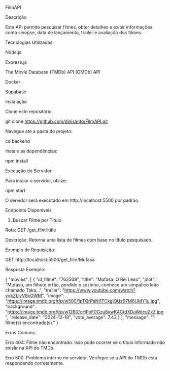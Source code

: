 FilmAPI

Descrição

Esta API permite pesquisar filmes, obter detalhes e exibir informações como sinopse, data de lançamento, trailer e avaliação dos filmes.

Tecnologias Utilizadas

Node.js

Express.js

The Movie Database (TMDb) API
(OMDb) API

Docker

Supabase

Instalação

Clone este repositório:

git clone https://github.com/dinisanto/FilmAPI.git

Navegue até a pasta do projeto:

cd backend

Instale as dependências:

npm install

Execução do Servidor

Para iniciar o servidor, utilize:

npm start

O servidor será executado em http://localhost:5500 por padrão.

Endpoints Disponíveis

1. Buscar Filme por Título

Rota: GET /get_film/:title

Descrição: Retorna uma lista de filmes com base no título pesquisado.

Exemplo de Requisição:

GET http://localhost:5500/get_film/Mufasa

Resposta Exemplo:

{
  "movies": [
    {
      "id_filme": "762509",
      "title": "Mufasa: O Rei Leão",
      "plot": "Mufasa, um filhote órfão, perdido e sozinho, conhece um simpático leão chamado Taka...",
      "trailer": "https://www.youtube.com/watch?v=kZLiyV8xOWM",
      "image": "https://image.tmdb.org/t/p/w500/1pTQrPsNl1TCkgjQUz97M6UMY1u.jpg",
      "background": "https://image.tmdb.org/t/p/w1280/oHPoF0Gzu8xwK4CtdXDaWdcuZxZ.jpg",
      "release_date": "2024-12-18",
      "vote_average": 7.43
    }
  ],
  "message": "1 filme(s) encontrado(s)."
}

Erros Comuns

Erro 404: Filme não encontrado. Isso pode ocorrer se o título informado não existir na API do TMDb.

Erro 500: Problema interno no servidor. Verifique se a API do TMDb está respondendo corretamente.


